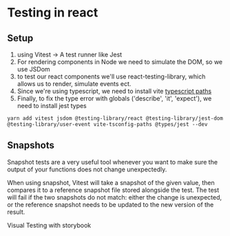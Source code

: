 # Testing in react

## Setup
1. using Vitest -> A test runner like Jest
2. For rendering components in Node we need to simulate the DOM, so we use JSDom
3. to test our react components we'll use react-testing-library, which allows us to render, simulate events ect.
4. Since we're using typescript, we need to install vite [typescript paths](https://vitest.dev/guide/common-errors)
5. Finally, to fix the type error with globals ('describe', 'it', 'expect'), we need to install jest types

```
yarn add vitest jsdom @testing-library/react @testing-library/jest-dom @testing-library/user-event vite-tsconfig-paths @types/jest --dev
```


## Snapshots

Snapshot tests are a very useful tool whenever you want to make sure the output of your functions does not change unexpectedly.

When using snapshot, Vitest will take a snapshot of the given value, then compares it to a reference snapshot file stored alongside the test. The test will fail if the two snapshots do not match: either the change is unexpected, or the reference snapshot needs to be updated to the new version of the result.



Visual Testing with storybook
